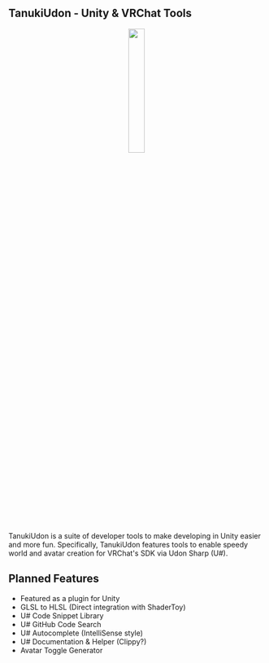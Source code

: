 ## TanukiUdon - Unity & VRChat Tools
<p align="center">
<img src="https://user-images.githubusercontent.com/46682358/151814292-2190d836-3bd0-4bf4-b51c-9be484f4de6a.png" width=25% height=25%>
</p>
TanukiUdon is a suite of developer tools to make developing in Unity easier and more fun. Specifically, TanukiUdon features tools to enable speedy world and avatar creation for VRChat's SDK via Udon Sharp (U#).

## Planned Features
- Featured as a plugin for Unity
- GLSL to HLSL (Direct integration with ShaderToy)
- U# Code Snippet Library
- U# GitHub Code Search
- U# Autocomplete (IntelliSense style)
- U# Documentation & Helper (Clippy?)
- Avatar Toggle Generator

